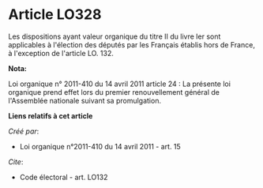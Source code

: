# Article LO328

Les dispositions ayant valeur organique du titre II du livre Ier sont applicables à l'élection des députés par les Français
établis hors de France, à l'exception de l'article LO. 132.

**Nota:**

Loi organique n° 2011-410 du 14 avril 2011 article 24 : La présente loi organique prend effet lors du premier renouvellement
général de l'Assemblée nationale suivant sa promulgation.

**Liens relatifs à cet article**

_Créé par_:

  - Loi organique n°2011-410 du 14 avril 2011 - art. 15

_Cite_:

  - Code électoral - art. LO132
